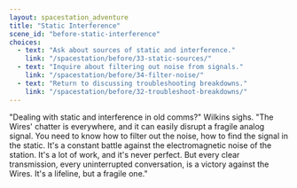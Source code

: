 ```yaml
---
layout: spacestation_adventure
title: "Static Interference"
scene_id: "before-static-interference"
choices:
  - text: "Ask about sources of static and interference."
    link: "/spacestation/before/33-static-sources/"
  - text: "Inquire about filtering out noise from signals."
    link: "/spacestation/before/34-filter-noise/"
  - text: "Return to discussing troubleshooting breakdowns."
    link: "/spacestation/before/32-troubleshoot-breakdowns/"
---
```


"Dealing with static and interference in old comms?" Wilkins sighs. "The Wires' chatter is everywhere, and it can easily disrupt a fragile analog signal. You need to know how to filter out the noise, how to find the signal in the static. It's a constant battle against the electromagnetic noise of the station. It's a lot of work, and it's never perfect. But every clear transmission, every uninterrupted conversation, is a victory against the Wires. It's a lifeline, but a fragile one."
